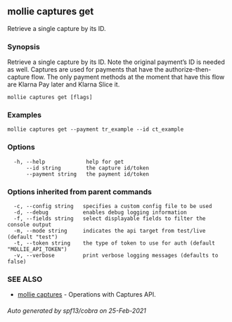 ## mollie captures get

Retrieve a single capture by its ID.

### Synopsis

Retrieve a single capture by its ID. Note the original payment’s ID is needed as well.
Captures are used for payments that have the authorize-then-capture flow. 
The only payment methods at the moment that have this flow are Klarna Pay 
later and Klarna Slice it.

```
mollie captures get [flags]
```

### Examples

```
mollie captures get --payment tr_example --id ct_example
```

### Options

```
  -h, --help             help for get
      --id string        the capture id/token
      --payment string   the payment id/token
```

### Options inherited from parent commands

```
  -c, --config string   specifies a custom config file to be used
  -d, --debug           enables debug logging information
  -f, --fields string   select displayable fields to filter the console output
  -m, --mode string     indicates the api target from test/live (default "test")
  -t, --token string    the type of token to use for auth (default "MOLLIE_API_TOKEN")
  -v, --verbose         print verbose logging messages (defaults to false)
```

### SEE ALSO

* [mollie captures](mollie_captures.md)	 - Operations with Captures API.

###### Auto generated by spf13/cobra on 25-Feb-2021
